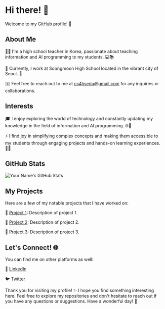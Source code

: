 # Hi there! 👋
Welcome to my GitHub profile! 🌟


## About Me
👩‍🏫 I'm a high school teacher in Korea, passionate about teaching information and AI programming to my students. 💻📚

🏫 Currently, I work at Soongmoon High School located in the vibrant city of Seoul. 🌆

✉️ Feel free to reach out to me at cs4hsedu@gmail.com for any inquiries or collaborations.

## Interests

🎓 I enjoy exploring the world of technology and constantly updating my knowledge in the field of information and AI programming. 🌐🤖

⚡️ I find joy in simplifying complex concepts and making them accessible to my students through engaging projects and hands-on learning experiences. 🎯🧠

## GitHub Stats

![Your Name's GitHub Stats](https://github-readme-stats.vercel.app/api?username=yourusername&show_icons=true&theme=dark)

## My Projects

Here are a few of my notable projects that I have worked on:

📌 [Project 1](https://github.com/project1): Description of project 1.

📌 [Project 2](https://github.com/project2): Description of project 2.

📌 [Project 3](https://github.com/project3): Description of project 3.

## Let's Connect! 🌐

You can find me on other platforms as well:

🔗 [LinkedIn](https://linkedin.com/yourprofile)

🐦 [Twitter](https://twitter.com/yourhandle)

Thank you for visiting my profile! ✨ I hope you find something interesting here. Feel free to explore my repositories and don't hesitate to reach out if you have any questions or suggestions. Have a wonderful day! 🌈
